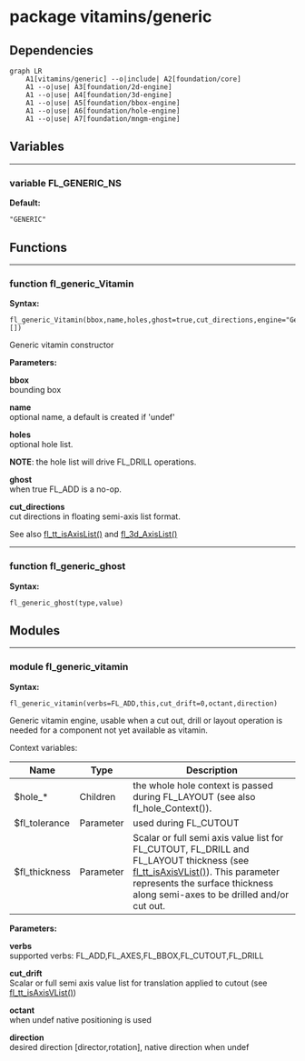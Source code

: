 # package vitamins/generic

## Dependencies

```mermaid
graph LR
    A1[vitamins/generic] --o|include| A2[foundation/core]
    A1 --o|use| A3[foundation/2d-engine]
    A1 --o|use| A4[foundation/3d-engine]
    A1 --o|use| A5[foundation/bbox-engine]
    A1 --o|use| A6[foundation/hole-engine]
    A1 --o|use| A7[foundation/mngm-engine]
```

## Variables

---

### variable FL_GENERIC_NS

__Default:__

    "GENERIC"

## Functions

---

### function fl_generic_Vitamin

__Syntax:__

```text
fl_generic_Vitamin(bbox,name,holes,ghost=true,cut_directions,engine="Generic",specs=[])
```

Generic vitamin constructor


__Parameters:__

__bbox__  
bounding box

__name__  
optional name, a default is created if 'undef'

__holes__  
optional hole list.

**NOTE**: the hole list will drive FL_DRILL operations.


__ghost__  
when true FL_ADD is a no-op.

__cut_directions__  
cut directions in floating semi-axis list format.

See also [fl_tt_isAxisList()](../foundation/traits-engine.md#function-fl_tt_isaxislist) and [fl_3d_AxisList()](../foundation/3d-engine.md#function-fl_3d_axislist)



---

### function fl_generic_ghost

__Syntax:__

```text
fl_generic_ghost(type,value)
```

## Modules

---

### module fl_generic_vitamin

__Syntax:__

    fl_generic_vitamin(verbs=FL_ADD,this,cut_drift=0,octant,direction)

Generic vitamin engine, usable when a cut out, drill or layout operation is
needed for a component not yet available as vitamin.

Context variables:

| Name           | Type      | Description |
| -------------- | --------- | ----------- |
| $hole_*        | Children  | the whole hole context is passed during FL_LAYOUT (see also fl_hole_Context()). |
| $fl_tolerance  | Parameter | used during FL_CUTOUT |
| $fl_thickness  | Parameter | Scalar or full semi axis value list for FL_CUTOUT, FL_DRILL and FL_LAYOUT thickness (see [fl_tt_isAxisVList()](../foundation/traits-engine.md#function-fl_tt_isaxisvlist)). This parameter represents the surface thickness along semi-axes to be drilled and/or cut out.  |



__Parameters:__

__verbs__  
supported verbs: FL_ADD,FL_AXES,FL_BBOX,FL_CUTOUT,FL_DRILL

__cut_drift__  
Scalar or full semi axis value list for translation applied to cutout
(see  [fl_tt_isAxisVList()](../foundation/traits-engine.md#function-fl_tt_isaxisvlist))


__octant__  
when undef native positioning is used

__direction__  
desired direction [director,rotation], native direction when undef


